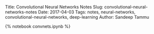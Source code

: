 Title: Convolutional Neural Networks Notes
Slug: convolutional-neural-networks-notes
Date: 2017-04-03
Tags: notes, neural-networks, convolutional-neural-networks, deep-learning
Author: Sandeep Tammu

{% notebook convnets.ipynb %}

